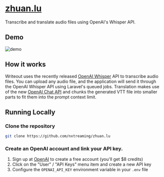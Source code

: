 # [zhuan.lu](https://zhuan.lu)

Transcribe and translate audio files using OpenAI's Whisper API.

## Demo

![demo](./docs/writeout-demo.gif)

## How it works

Writeout uses the recently released [OpenAI Whisper](https://platform.openai.com/docs/guides/speech-to-text) API to transcribe audio files.
You can upload any audio file, and the application will send it through the OpenAI Whisper API using Laravel's queued jobs.
Translation makes use of the new [OpenAI Chat API](https://platform.openai.com/docs/guides/code) and chunks the generated VTT file into smaller parts to fit them into 
the prompt context limit.

## Running Locally

### Clone the repository

```bash
git clone https://github.com/nxtreaming/zhuan.lu
```

### Create an OpenAI account and link your API key.

1. Sign up at [OpenAI](https://openai.com/) to create a free account (you'll get $8 credits)
2. Click on the "User" / "API Keys" menu item and create a new API key
3. Configure the `OPENAI_API_KEY` environment variable in your `.env` file
